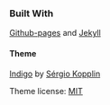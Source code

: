 ### Built With
[Github-pages](https://pages.github.com/) and 
[Jekyll](https://jekyllrb.com/)
#### Theme
[Indigo](https://github.com/sergiokopplin/indigo) by
[Sérgio Kopplin](https://github.com/sergiokopplin)

Theme license: [MIT](http://kopplin.mit-license.org/)
